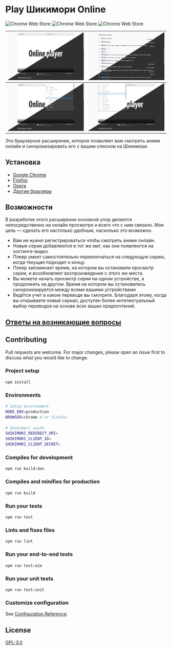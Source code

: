 # Play Шикимори Online 
![Chrome Web Store](https://img.shields.io/chrome-web-store/rating/eopmgkejoplocjnpljjhgbeadjoomcbd?label=%D0%A0%D0%B5%D0%B9%D1%82%D0%B8%D0%BD%D0%B3&style=flat) 
![Chrome Web Store](https://img.shields.io/chrome-web-store/users/eopmgkejoplocjnpljjhgbeadjoomcbd?label=%D0%9F%D0%BE%D0%BB%D1%8C%D0%B7%D0%BE%D0%B2%D0%B0%D1%82%D0%B5%D0%BB%D0%B5%D0%B9&style=flat)
![Chrome Web Store](https://img.shields.io/chrome-web-store/v/eopmgkejoplocjnpljjhgbeadjoomcbd?label=%D0%92%D0%B5%D1%80%D1%81%D0%B8%D1%8F&style=flat)

![Внешний вид кнопки "Смотреть онлайн"](promo/Головний%20екран.png) | ![Внешний вид кнопки "Смотреть онлайн"](promo/Коментарі.png)
--- | --- 
![Внешний вид кнопки "Смотреть онлайн"](promo/Переклади.png) | ![Внешний вид кнопки "Смотреть онлайн"](promo/Серії.png)

Это браузерное расширение, которое позволяет вам смотреть аниме онлайн и синхронизировать его с вашим списком на Шикимори.


## Установка

* [Google Chrome](https://chrome.google.com/webstore/detail/play-shikimori-online/eopmgkejoplocjnpljjhgbeadjoomcbd)
* [Firefox](https://addons.mozilla.org/firefox/addon/play-shikimori/)
* [Opera](https://addons.opera.com/ru/extensions/details/play-shikimori-beta/)
* [Другие браузеры](https://chrome.google.com/webstore/detail/play-shikimori-online/eopmgkejoplocjnpljjhgbeadjoomcbd)

## Возможности

В разработке этого расширения основной упор делается непосредственно на онлайн просмотре и всего что с ним связано. Моя цель — сделать его настолько удобным, насколько это возможно.

* Вам не нужно регистрироваться чтобы смотреть аниме онлайн.
* Новые серии добавляются в тот же миг, как они появляются на хостинге-видео. 
* Плеер умеет самостоятельно переключаться на следующую серию, когда текущая подходит к концу.
* Плеер запоминает время, на котором вы остановили просмотр серии, и возобновляет воспроизведение с этого же места.
* Вы можете начать просмотр серии на одном устройстве, а продолжить на другом. Время на котором вы остановились синхронизируется между всеми вашими устройствами
* Ведётся учет в каком переводе вы смотрите. Благодаря этому, когда вы открываете новый сериал, доступен более интелектуальный выбор переводов на основе всех ваших предпочтений.

## [Ответы на возникающие вопросы](https://github.com/cawa-93/play-shikimori-online/wiki/FAQ)

## Contributing
Pull requests are welcome. For major changes, please open an issue first to discuss what you would like to change.

### Project setup
```
npm install
```

### Environments
```bash
# Setup environment
NODE_ENV=production
BROWSER=chrome # or firefox

# Shikimori oauth
SHIKIMORI_REDIRECT_URI=
SHIKIMORI_CLIENT_ID=
SHIKIMORI_CLIENT_SECRET=
```

### Compiles for development
```
npm run build:dev
```

### Compiles and minifies for production
```
npm run build
```

### Run your tests
```
npm run test
```

### Lints and fixes files
```
npm run lint
```

### Run your end-to-end tests
```
npm run test:e2e
```

### Run your unit tests
```
npm run test:unit
```

### Customize configuration
See [Configuration Reference](https://cli.vuejs.org/config/).


## License
[GPL-3.0](https://github.com/cawa-93/play-shikimori-online/blob/master/LICENSE)
